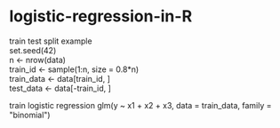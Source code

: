 # logistic-regression-in-R

train test split example  
set.seed(42)  
n <- nrow(data)  
train_id <- sample(1:n, size = 0.8*n)  
train_data <- data[train_id, ]  
test_data <- data[-train_id, ]  

train logistic regression
glm(y ~ x1 + x2 + x3, data = train_data, family = "binomial")
